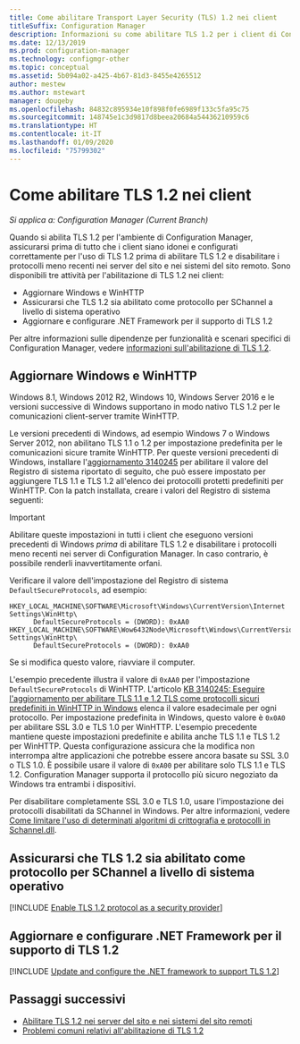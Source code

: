 ```yaml
---
title: Come abilitare Transport Layer Security (TLS) 1.2 nei client
titleSuffix: Configuration Manager
description: Informazioni su come abilitare TLS 1.2 per i client di Configuration Manager.
ms.date: 12/13/2019
ms.prod: configuration-manager
ms.technology: configmgr-other
ms.topic: conceptual
ms.assetid: 5b094a02-a425-4b67-81d3-8455e4265512
author: mestew
ms.author: mstewart
manager: dougeby
ms.openlocfilehash: 84832c895934e10f898f0fe6989f133c5fa95c75
ms.sourcegitcommit: 148745e1c3d9817d8beea20684a54436210959c6
ms.translationtype: HT
ms.contentlocale: it-IT
ms.lasthandoff: 01/09/2020
ms.locfileid: "75799302"
---
```

# <a name="how-to-enable-tls-12-on-clients"></a>Come abilitare TLS 1.2 nei client

*Si applica a: Configuration Manager (Current Branch)*

Quando si abilita TLS 1.2 per l'ambiente di Configuration Manager, assicurarsi prima di tutto che i client siano idonei e configurati correttamente per l'uso di TLS 1.2 prima di abilitare TLS 1.2 e disabilitare i protocolli meno recenti nei server del sito e nei sistemi del sito remoto. Sono disponibili tre attività per l'abilitazione di TLS 1.2 nei client:

- Aggiornare Windows e WinHTTP
- Assicurarsi che TLS 1.2 sia abilitato come protocollo per SChannel a livello di sistema operativo
- Aggiornare e configurare .NET Framework per il supporto di TLS 1.2

Per altre informazioni sulle dipendenze per funzionalità e scenari specifici di Configuration Manager, vedere [informazioni sull'abilitazione di TLS 1.2](/sccm/core/plan-design/security/enable-tls-1-2).

## <a name="bkmk_winhttp"></a> Aggiornare Windows e WinHTTP

Windows 8.1, Windows 2012 R2, Windows 10, Windows Server 2016 e le versioni successive di Windows supportano in modo nativo TLS 1.2 per le comunicazioni client-server tramite WinHTTP. 

Le versioni precedenti di Windows, ad esempio Windows 7 o Windows Server 2012, non abilitano TLS 1.1 o 1.2 per impostazione predefinita per le comunicazioni sicure tramite WinHTTP. Per queste versioni precedenti di Windows, installare l'[aggiornamento 3140245](https://support.microsoft.com/help/3140245) per abilitare il valore del Registro di sistema riportato di seguito, che può essere impostato per aggiungere TLS 1.1 e TLS 1.2 all'elenco dei protocolli protetti predefiniti per WinHTTP. Con la patch installata, creare i valori del Registro di sistema seguenti:

> [!IMPORTANT]
> Abilitare queste impostazioni in tutti i client che eseguono versioni precedenti di Windows *prima* di abilitare TLS 1.2 e disabilitare i protocolli meno recenti nei server di Configuration Manager. In caso contrario, è possibile renderli inavvertitamente orfani.

Verificare il valore dell'impostazione del Registro di sistema `DefaultSecureProtocols`, ad esempio:

``` Registry
HKEY_LOCAL_MACHINE\SOFTWARE\Microsoft\Windows\CurrentVersion\Internet Settings\WinHttp\
      DefaultSecureProtocols = (DWORD): 0xAA0
HKEY_LOCAL_MACHINE\SOFTWARE\Wow6432Node\Microsoft\Windows\CurrentVersion\Internet Settings\WinHttp\
      DefaultSecureProtocols = (DWORD): 0xAA0
```

Se si modifica questo valore, riavviare il computer.

L'esempio precedente illustra il valore di `0xAA0` per l'impostazione `DefaultSecureProtocols` di WinHTTP. L'articolo [KB 3140245: Eseguire l'aggiornamento per abilitare TLS 1.1 e 1.2 TLS come protocolli sicuri predefiniti in WinHTTP in Windows](https://support.microsoft.com/help/3140245) elenca il valore esadecimale per ogni protocollo. Per impostazione predefinita in Windows, questo valore è `0x0A0` per abilitare SSL 3.0 e TLS 1.0 per WinHTTP. L'esempio precedente mantiene queste impostazioni predefinite e abilita anche TLS 1.1 e TLS 1.2 per WinHTTP. Questa configurazione assicura che la modifica non interrompa altre applicazioni che potrebbe essere ancora basate su SSL 3.0 o TLS 1.0. È possibile usare il valore di `0xA00` per abilitare solo TLS 1.1 e TLS 1.2. Configuration Manager supporta il protocollo più sicuro negoziato da Windows tra entrambi i dispositivi.

 Per disabilitare completamente SSL 3.0 e TLS 1.0, usare l'impostazione dei protocolli disabilitati da SChannel in Windows. Per altre informazioni, vedere [Come limitare l'uso di determinati algoritmi di crittografia e protocolli in Schannel.dll](https://support.microsoft.com/help/245030/how-to-restrict-the-use-of-certain-cryptographic-algorithms-and-protoc).

## <a name="bkmk_protocol"></a> Assicurarsi che TLS 1.2 sia abilitato come protocollo per SChannel a livello di sistema operativo

[!INCLUDE [Enable TLS 1.2 protocol as a security provider](includes/enable-tls-1-2-protocol-security-provider.md)]

## <a name="bkmk_net"></a> Aggiornare e configurare .NET Framework per il supporto di TLS 1.2

[!INCLUDE [Update and configure the .NET framework to support TLS 1.2](includes/update-net-framework-to-support-tls-1-2.md)]


## <a name="next-steps"></a>Passaggi successivi

- [Abilitare TLS 1.2 nei server del sito e nei sistemi del sito remoti](/sccm/core/plan-design/security/enable-tls-1-2-server)
- [Problemi comuni relativi all'abilitazione di TLS 1.2](/sccm/core/plan-design/security/enable-tls-1-2-troubleshoot)

